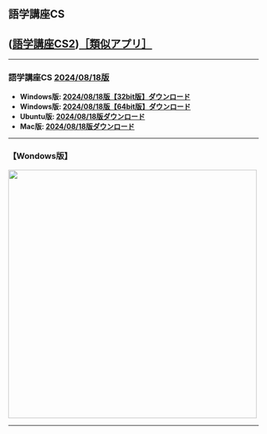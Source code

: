 ## 語学講座CS      
## ([語学講座CS2](https://csreviser.github.io/CaptureStream2/))[［類似アプリ］](https://csreviser.github.io/CaptureStream2/application)                                      

                                   
***
### 語学講座CS  [2024/08/18版](https://github.com/CSReviser/CaptureStream/releases/tag/20240818)              
   * **Windows版: [2024/08/18版【32bit版】ダウンロード](https://github.com/CSReviser/CaptureStream/releases/download/20240818/CaptureStream-Windows-x86-20240818.zip)**                          
   * **Windows版: [2024/08/18版【64bit版】ダウンロード](https://github.com/CSReviser/CaptureStream/releases/download/20240818/CaptureStream-Windows-x64-20240818.zip)**                          
   * **Ubuntu版: [2024/08/18版ダウンロード](https://github.com/CSReviser/CaptureStream/releases/download/20240818/CaptureStream-Ubuntu-20240818.zip)**   
   * **Mac版: [2024/08/18版ダウンロード](https://github.com/CSReviser/CaptureStream/releases/download/20240818/CaptureStream-MacOS14-20240818.dmg)** 　　   
                                                                   
***
### 【Wondows版】  
<img src="https://github.com/CSReviser/CaptureStream/assets/46049273/def5712d-7744-45fc-92ed-b3d8cc42f645" width="500">

***
 <link rel="shortcut icon" type="image/x-icon" href="https://avatars.githubusercontent.com/u/46049273?v=4">
 <meta name="twitter:image:src" content="https://avatars.githubusercontent.com/u/46049273?v=4">
